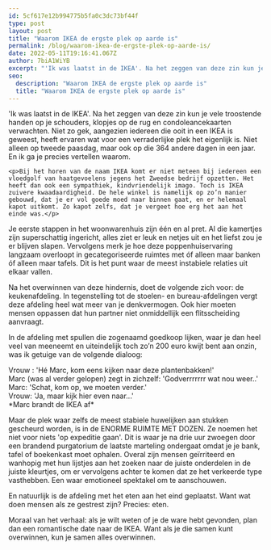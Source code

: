 ```yaml
---
id: 5cf617e12b994775b5fa0c3dc73bf44f
type: post
layout: post
title: "Waarom IKEA de ergste plek op aarde is"
permalink: /blog/waarom-ikea-de-ergste-plek-op-aarde-is/
date: 2022-05-11T19:16:41.067Z
author: 7biA1WiYB
excerpt: "'Ik was laatst in de IKEA'. Na het zeggen van deze zin kun je vele troostende handen op je schouders, klopjes op de rug en condoleancekaarten verwachten. Niet zo gek, aangezien iedereen die ooit in een IKEA is geweest, heeft ervaren wat voor een verraderlijke plek het eigenlijk is. Niet alleen op tweede paasdag, maar ook op die 364 andere dagen in een jaar. En ik ga je precies vertellen waarom.  "
seo:
  description: "Waarom IKEA de ergste plek op aarde is"
  title: "Waarom IKEA de ergste plek op aarde is"
---
```

'Ik was laatst in de IKEA'. Na het zeggen van deze zin kun je vele troostende handen op je schouders, klopjes op de rug en condoleancekaarten verwachten. Niet zo gek, aangezien iedereen die ooit in een IKEA is geweest, heeft ervaren wat voor een verraderlijke plek het eigenlijk is. Niet alleen op tweede paasdag, maar ook op die 364 andere dagen in een jaar. En ik ga je precies vertellen waarom.  

    <p>Bij het horen van de naam IKEA komt er niet meteen bij iedereen een vloedgolf van haatgevoelens jegens het Zweedse bedrijf opzetten. Het heeft dan ook een sympathiek, kindvriendelijk imago. Toch is IKEA zuivere kwaadaardigheid. De hele winkel is namelijk op zo’n manier gebouwd, dat je er vol goede moed naar binnen gaat, en er helemaal kapot uitkomt. Zo kapot zelfs, dat je vergeet hoe erg het aan het einde was.</p>
<p>Je eerste stappen in het woonwarenhuis zijn één en al pret. Al die kamertjes zijn superschattig ingericht, alles ziet er leuk en netjes uit en het liefst zou je er blijven slapen. Vervolgens merk je hoe deze poppenhuiservaring langzaam overloopt in gecategoriseerde ruimtes met óf alleen maar banken óf alleen maar tafels. Dit is het punt waar de meest instabiele relaties uit elkaar vallen.</p>
<p>Na het overwinnen van deze hindernis, doet de volgende zich voor: de keukenafdeling. In tegenstelling tot de stoelen- en bureau-afdelingen vergt deze afdeling heel wat meer van je denkvermogen. Ook hier moeten mensen oppassen dat hun partner niet onmiddellijk een flitsscheiding aanvraagt.</p>
<p>In de afdeling met spullen die zogenaamd goedkoop lijken, waar je dan heel veel van meeneemt en uiteindelijk toch zo’n 200 euro kwijt bent aan onzin, was ik getuige van de volgende dialoog:</p>
<p>Vrouw : 'Hé Marc, kom eens kijken naar deze plantenbakken!'<br>Marc (was al verder gelopen) zegt in zichzelf: 'Godverrrrrrr wat nou weer..'<br>Marc: 'Schat, kom op, we moeten verder.'<br>Vrouw: 'Ja, maar kijk hier even naar...'<br>*Marc brandt de IKEA af*</p>
<p>Maar de plek waar zelfs de meest stabiele huwelijken aan stukken gescheurd worden, is in de ENORME RUIMTE MET DOZEN. Ze noemen het niet voor niets 'op expeditie gaan'. Dit is waar je na drie uur zwoegen door een brandend purgatorium de laatste marteling ondergaat omdat je je bank, tafel of boekenkast moet ophalen. Overal zijn mensen geïrriteerd en wanhopig met hun lijstjes aan het zoeken naar de juiste onderdelen in de juiste kleurtjes, om er vervolgens achter te komen dat ze het verkeerde type vasthebben. Een waar emotioneel spektakel om te aanschouwen.</p>
<p>En natuurlijk is de afdeling met het eten aan het eind geplaatst. Want wat doen mensen als ze gestrest zijn? Precies: eten.</p>
<p>Moraal van het verhaal: als je wilt weten of je de ware hebt gevonden, plan dan een romantische date naar de IKEA. Want als je die samen kunt overwinnen, kun je samen alles overwinnen.</p>  
